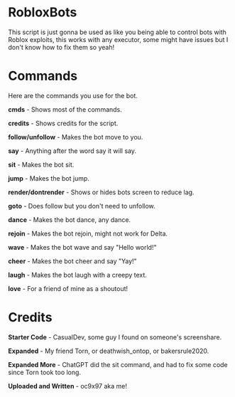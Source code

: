 # RobloxBots
This script is just gonna be used as like you being able to control bots with Roblox exploits, this works with any executor, some might have issues but I don't know how to fix them so yeah!

# Commands
Here are the commands you use for the bot.

**cmds** - Shows most of the commands.

**credits** - Shows credits for the script.

**follow/unfollow** - Makes the bot move to you.

**say** - Anything after the word say it will say.

**sit** - Makes the bot sit.

**jump** - Makes the bot jump.

**render/dontrender** - Shows or hides bots screen to reduce lag.

**goto** - Does follow but you don't need to unfollow.

**dance** - Makes the bot dance, any dance.

**rejoin** - Makes the bot rejoin, might not work for Delta.

**wave** - Makes the bot wave and say "Hello world!"

**cheer** - Makes the bot cheer and say "Yay!"

**laugh** - Makes the bot laugh with a creepy text.

**love** - For a friend of mine as a shoutout!

# Credits

**Starter Code** - CasualDev, some guy I found on someone's screenshare.

**Expanded** - My friend Torn, or deathwish_ontop, or bakersrule2020.

**Expanded More** - ChatGPT did the sit command, and had to fix some code since Torn took too long.

**Uploaded and Written** - oc9x97 aka me!
